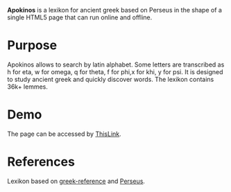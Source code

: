 **Apokinos** is a lexikon for ancient greek based on Perseus in the shape of a single HTML5 page that can run online and offline.

# Purpose
Apokinos allows to search by latin alphabet. Some letters are transcribed as h for eta, w for omega, q for theta, f for phi,x for khi, y for psi.
It is designed to study ancient greek and quickly discover words.
The lexikon contains 36k+ lemmes.

# Demo

The page can be accessed by [ThisLink](https://htmlpreview.github.io/?https://github.com/l0d0v1c/apokinos/blob/main/index.html).





# References
Lexikon based on [greek-reference](https://github.com/blinskey/greek-reference) and [Perseus](http://www.perseus.tufts.edu/hopper/).